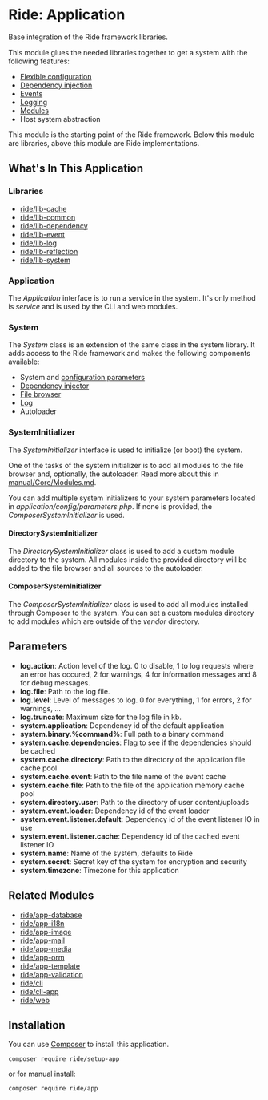 # Ride: Application

Base integration of the Ride framework libraries.

This module glues the needed libraries together to get a system with the following features:

* [Flexible configuration](manual/Core/Parameters.md)
* [Dependency injection](manual/Core/Dependencies.md)
* [Events](manual/Core/Events.md)
* [Logging](manual/Core/Logging.md)
* [Modules](manual/Core/Modules.md)
* Host system abstraction 

This module is the starting point of the Ride framework. 
Below this module are libraries, above this module are Ride implementations.

## What's In This Application

### Libraries

- [ride/lib-cache](https://github.com/all-ride/ride-lib-cache)
- [ride/lib-common](https://github.com/all-ride/ride-lib-common)
- [ride/lib-dependency](https://github.com/all-ride/ride-lib-dependency)
- [ride/lib-event](https://github.com/all-ride/ride-lib-event)
- [ride/lib-log](https://github.com/all-ride/ride-lib-log)
- [ride/lib-reflection](https://github.com/all-ride/ride-lib-reflection)
- [ride/lib-system](https://github.com/all-ride/ride-lib-system)

### Application

The _Application_ interface is to run a service in the system.
It's only method is _service_ and is used by the CLI and web modules.

### System

The _System_ class is an extension of the same class in the system library.
It adds access to the Ride framework and makes the following components available:

* System and [configuration parameters](manual/Core/Parameters.md)
* [Dependency injector](manual/Core/Dependencies.md)
* [File browser](manual/Core/File+System.md)
* [Log](manual/Core/Log.mp)
* Autoloader

### SystemInitializer

The _SystemInitializer_ interface is used to initialize (or boot) the system.

One of the tasks of the system initializer is to add all modules to the file browser and, optionally, the autoloader.
Read more about this in [manual/Core/Modules.md](manual/Core/Modules.md).

You can add multiple system initializers to your system parameters located in _application/config/parameters.php_.
If none is provided, the _ComposerSystemInitializer_ is used.

#### DirectorySystemInitializer

The _DirectorySystemInitializer_ class is used to add a custom module directory to the system.
All modules inside the provided directory will be added to the file browser and all sources to the autoloader.

#### ComposerSystemInitializer

The _ComposerSystemInitializer_ class is used to add all modules installed through Composer to the system.
You can set a custom modules directory to add modules which are outside of the _vendor_ directory. 

## Parameters

* __log.action__: Action level of the log. 0 to disable, 1 to log requests where an error has occured, 2 for warnings, 4 for information messages and 8 for debug messages.
* __log.file__: Path to the log file.
* __log.level__: Level of messages to log. 0 for everything, 1 for errors, 2 for warnings, ...
* __log.truncate__: Maximum size for the log file in kb.
* __system.application__: Dependency id of the default application
* __system.binary.%command%__: Full path to a binary command
* __system.cache.dependencies__: Flag to see if the dependencies should be cached
* __system.cache.directory__: Path to the directory of the application file cache pool
* __system.cache.event__: Path to the file name of the event cache
* __system.cache.file__: Path to the file of the application memory cache pool
* __system.directory.user__: Path to the directory of user content/uploads
* __system.event.loader__: Dependency id of the event loader
* __system.event.listener.default__: Dependency id of the event listener IO in use
* __system.event.listener.cache__: Dependency id of the cached event listener IO
* __system.name__: Name of the system, defaults to Ride
* __system.secret__: Secret key of the system for encryption and security
* __system.timezone__: Timezone for this application

## Related Modules 

- [ride/app-database](https://github.com/all-ride/ride-app-database)
- [ride/app-i18n](https://github.com/all-ride/ride-app-i18n)
- [ride/app-image](https://github.com/all-ride/ride-app-image)
- [ride/app-mail](https://github.com/all-ride/ride-app-mail)
- [ride/app-media](https://github.com/all-ride/ride-app-media)
- [ride/app-orm](https://github.com/all-ride/ride-app-orm)
- [ride/app-template](https://github.com/all-ride/ride-app-template)
- [ride/app-validation](https://github.com/all-ride/ride-app-validation)
- [ride/cli](https://github.com/all-ride/ride-cli)
- [ride/cli-app](https://github.com/all-ride/ride-cli-app)
- [ride/web](https://github.com/all-ride/ride-web)

## Installation

You can use [Composer](http://getcomposer.org) to install this application.

```
composer require ride/setup-app
```

or for manual install:

```
composer require ride/app
```
